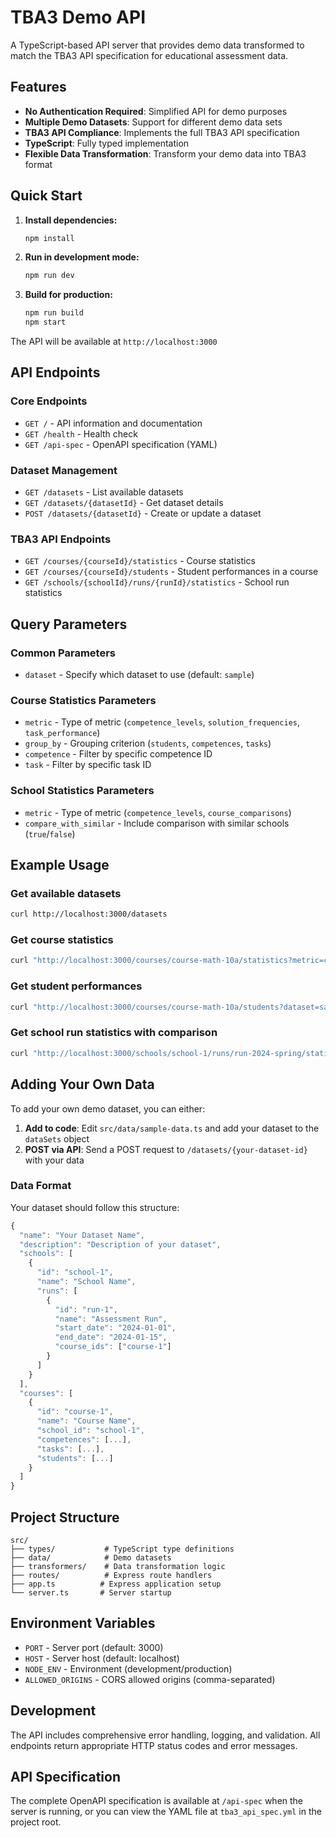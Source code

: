 # TBA3 Demo API

A TypeScript-based API server that provides demo data transformed to match the TBA3 API specification for educational assessment data.

## Features

- **No Authentication Required**: Simplified API for demo purposes
- **Multiple Demo Datasets**: Support for different demo data sets
- **TBA3 API Compliance**: Implements the full TBA3 API specification
- **TypeScript**: Fully typed implementation
- **Flexible Data Transformation**: Transform your demo data into TBA3 format

## Quick Start

1. **Install dependencies:**
   ```bash
   npm install
   ```

2. **Run in development mode:**
   ```bash
   npm run dev
   ```

3. **Build for production:**
   ```bash
   npm run build
   npm start
   ```

The API will be available at `http://localhost:3000`

## API Endpoints

### Core Endpoints

- `GET /` - API information and documentation
- `GET /health` - Health check
- `GET /api-spec` - OpenAPI specification (YAML)

### Dataset Management

- `GET /datasets` - List available datasets
- `GET /datasets/{datasetId}` - Get dataset details
- `POST /datasets/{datasetId}` - Create or update a dataset

### TBA3 API Endpoints

- `GET /courses/{courseId}/statistics` - Course statistics
- `GET /courses/{courseId}/students` - Student performances in a course
- `GET /schools/{schoolId}/runs/{runId}/statistics` - School run statistics

## Query Parameters

### Common Parameters

- `dataset` - Specify which dataset to use (default: `sample`)

### Course Statistics Parameters

- `metric` - Type of metric (`competence_levels`, `solution_frequencies`, `task_performance`)
- `group_by` - Grouping criterion (`students`, `competences`, `tasks`)
- `competence` - Filter by specific competence ID
- `task` - Filter by specific task ID

### School Statistics Parameters

- `metric` - Type of metric (`competence_levels`, `course_comparisons`)
- `compare_with_similar` - Include comparison with similar schools (`true`/`false`)

## Example Usage

### Get available datasets
```bash
curl http://localhost:3000/datasets
```

### Get course statistics
```bash
curl "http://localhost:3000/courses/course-math-10a/statistics?metric=competence_levels&dataset=sample"
```

### Get student performances
```bash
curl "http://localhost:3000/courses/course-math-10a/students?dataset=sample"
```

### Get school run statistics with comparison
```bash
curl "http://localhost:3000/schools/school-1/runs/run-2024-spring/statistics?metric=competence_levels&compare_with_similar=true&dataset=sample"
```

## Adding Your Own Data

To add your own demo dataset, you can either:

1. **Add to code**: Edit `src/data/sample-data.ts` and add your dataset to the `dataSets` object
2. **POST via API**: Send a POST request to `/datasets/{your-dataset-id}` with your data

### Data Format

Your dataset should follow this structure:

```typescript
{
  "name": "Your Dataset Name",
  "description": "Description of your dataset",
  "schools": [
    {
      "id": "school-1",
      "name": "School Name",
      "runs": [
        {
          "id": "run-1",
          "name": "Assessment Run",
          "start_date": "2024-01-01",
          "end_date": "2024-01-15",
          "course_ids": ["course-1"]
        }
      ]
    }
  ],
  "courses": [
    {
      "id": "course-1",
      "name": "Course Name",
      "school_id": "school-1",
      "competences": [...],
      "tasks": [...],
      "students": [...]
    }
  ]
}
```

## Project Structure

```
src/
├── types/           # TypeScript type definitions
├── data/            # Demo datasets
├── transformers/    # Data transformation logic
├── routes/          # Express route handlers
├── app.ts          # Express application setup
└── server.ts       # Server startup
```

## Environment Variables

- `PORT` - Server port (default: 3000)
- `HOST` - Server host (default: localhost)
- `NODE_ENV` - Environment (development/production)
- `ALLOWED_ORIGINS` - CORS allowed origins (comma-separated)

## Development

The API includes comprehensive error handling, logging, and validation. All endpoints return appropriate HTTP status codes and error messages.

## API Specification

The complete OpenAPI specification is available at `/api-spec` when the server is running, or you can view the YAML file at `tba3_api_spec.yml` in the project root.
